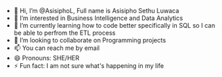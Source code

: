 - 👋 Hi, I’m @AsisiphoL, Full name is Asisipho Sethu Luwaca
- 👀 I’m interested in Business Intelligence and Data Analytics
- 🌱 I’m currently learning how to code better specifically in SQL so I can be able to perfrom the ETL process
- 💞️ I’m looking to collaborate on Programming projects
- 📫 You can reach me by email
- 😄 Pronouns: SHE/HER
- ⚡ Fun fact: I am not sure what's happening in my life

<!---
AsisiphoL/AsisiphoL is a ✨ special ✨ repository because its `README.md` (this file) appears on your GitHub profile.
You can click the Preview link to take a look at your changes.
--->
